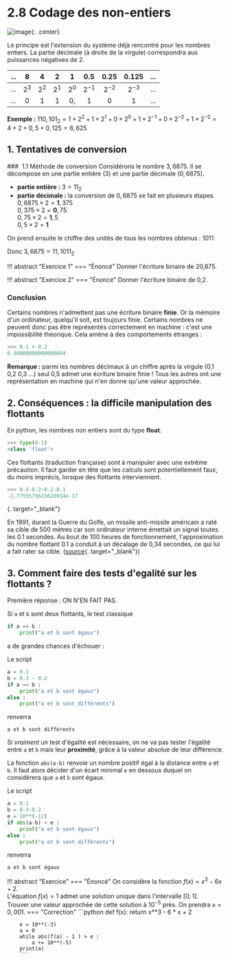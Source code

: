 # 2.8 Codage des non-entiers

![image](data/BO.png){: .center}



Le principe est l'extension du système déjà rencontré pour les nombres entiers. La partie décimale (à droite de la virgule) correspondra aux puissances négatives de 2.  

|...|8|4|2|1|0.5|0.25|0.125|...|
|:---:|:---:|:---:|:---:|:---:|:---:|:---:|:---:|:---:|
|...|$2^3$|$2^2$|$2^1$|$2^0$|$2^{-1}$|$2^{-2}$|$2^{-3}$|...|
|...|0|1|1|0,|1|0|1|...|

**Exemple :** $110,101_2=1 \times 2^2 + 1 \times2^1 +0 \times 2^0 + 1 \times 2^{-1} +0 \times 2^{-2}+1 \times 2^{-2} =4+2+0,5+0,125=6,625$ 

## 1. Tentatives de conversion 


###  1.1 Méthode de conversion
Considérons le nombre $3,6875$. Il se décompose en une partie entière (3) et une partie décimale ($0,6875$).

- **partie entière :** $3=11_2$ 
- **partie décimale :** la conversion de $0,6875$ se fait en plusieurs étapes.  
$0,6875 \times 2 = \textbf{1},375$  
$0,375 \times 2   = \textbf{0},75$   
$0,75 \times 2 = \textbf{1},5$  
$0,5 \times 2 = \textbf{1}$ 

On prend ensuite le chiffre des unités de tous les nombres obtenus : 1011

Donc $3,6875=11,1011_2$


!!! abstract "Exercice 1"
    === "Énoncé"
        Donner l'écriture binaire de 20,875.



!!! abstract "Exercice 2"
    === "Énoncé"
        Donner l'écriture binaire de 0,2.



### Conclusion 

Certains nombres n'admettent pas une écriture binaire **finie**. Or la mémoire d'un ordinateur, quelqu'il soit, est toujours finie. Certains nombres ne peuvent donc pas être représentés correctement en machine : c'est une impossibilité théorique. Cela amène à des comportements étranges : 


```python
>>> 0.1 + 0.2
0.30000000000000004
```

**Remarque :** parmi les nombres décimaux à un chiffre après la virgule (0,1  0,2  0,3 ...) seul 0,5 admet une écriture binaire finie ! Tous les autres ont une représentation en machine qui n'en donne qu'une valeur approchée.


## 2. Conséquences : la difficile manipulation des flottants 

En python, les nombres non entiers sont du type **float**. 


```python
>>> type(0.1)
<class 'float'>
```

Ces flottants (traduction française) sont à manipuler avec une extrême précaution. Il faut garder en tête que les calculs sont potentiellement faux, du moins imprécis, lorsque des flottants interviennent.


```python
>>> 0.5-0.2-0.2-0.1
-2.7755575615628914e-17
```
[](){. target="_blank"}

En 1991, durant la Guerre du Golfe, un missile anti-missile américain a raté sa cible de 500 mètres car son ordinateur interne émettait un signal toutes les 0.1 secondes. Au bout de 100 heures de fonctionnement, l'approximation du nombre flottant 0.1 a conduit à un décalage de 0,34 secondes, ce qui lui a fait rater sa cible. ([source](http://www-users.math.umn.edu/~arnold//disasters/patriot.html){. target="_blank"})

## 3. Comment faire des tests d'egalité sur les flottants ? 

Première réponse : ON N'EN FAIT PAS.

Si `a` et `b` sont deux flottants, le test classique

```python
if a == b :
    print("a et b sont égaux")
```

a de grandes chances d'échouer :

Le script 

```python linenums='1'
a = 0.1
b = 0.3 - 0.2
if a == b :
    print("a et b sont égaux")
else :
    print("a et b sont différents")
```

renverra

```
a et b sont différents
``` 


Si *vraiment* un test d'égalité est nécessaire, on ne va pas tester l'égalité entre ```a``` et ```b``` mais leur **proximité**, grâce à la valeur absolue de leur différence.

La fonction `abs(a-b)` renvoie un nombre positif égal à la distance entre `a` et `b`. Il faut alors décider d'un écart minimal `e` en dessous duquel on considèrera que `a` et `b` sont égaux.

Le script 

```python
a = 0.1
b = 0.3-0.2
e = 10**(-12)
if abs(a-b) < e :
    print("a et b sont égaux")
else :
    print("a et b sont différents")
```

renverra
```
a et b sont égaux
``` 

!!! abstract "Exercice"
    === "Énoncé"
        On considère la fonction $f(x)=x^3-6x+2$.   
        L'équation $f(x)=1$ admet une solution unique dans l'intervalle $[0;1]$.  
        Trouver une valeur approchée de cette solution à $10^{-5}$ près. On prendra `e`$=0,001$.
    === "Correction"
        ```python
        def f(x):
            return x**3 - 6 * x + 2

        e = 10**(-3)
        a = 0
        while abs(f(a) - 1 ) > e :
            a += 10**(-5)
        print(a)
        ```

